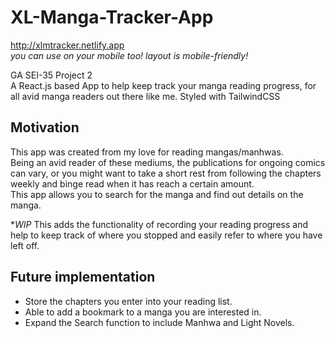 # XL-Manga-Tracker-App

http://xlmtracker.netlify.app  
*you can use on your mobile too! layout is mobile-friendly!*

GA SEI-35 Project 2  
A React.js based App to help keep track your manga reading progress, for all avid manga readers out there like me.
Styled with TailwindCSS

## Motivation
This app was created from my love for reading mangas/manhwas.  
Being an avid reader of these mediums, the publications for ongoing comics can vary, or you might want to take a short rest from following the chapters weekly and binge read when it has reach a certain amount.  
This app allows you to search for the manga and find out details on the manga.

**WIP* This adds the functionality of recording your reading progress and help to keep track of where you stopped and easily refer to where you have left off.

## Future implementation

- Store the chapters you enter into your reading list.
- Able to add a bookmark to a manga you are interested in.
- Expand the Search function to include Manhwa and Light Novels.
